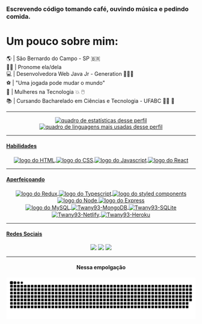 ### Escrevendo código tomando café, ouvindo música e pedindo comida.
<div align="left">
<h1>Um pouco sobre mim:</h1>
🌎 | São Bernardo do Campo - SP 🇧🇷</br>
👩🏽 | Pronome ela/dela</br>
💻 | Desenvolvedora Web Java Jr - Generation 👩🏽‍💻</br>
⚽ | "Uma jogada pode mudar o mundo" </br>
🤖 | Mulheres na Tecnologia 💥 🖱️ </br>
📚 | Cursando Bacharelado em Ciências e Tecnologia - UFABC 👩‍🎓 📑 </br>
</div>
  
---

<div align="center">
   <a href="https://github.com/Twany93">
  <img alt="quadro de estatísticas desse perfil"  height="160em" src="https://github-readme-stats.vercel.app/api?username=Twany93&show_icons=true&theme=radical&include_all_commits=true&count_private=true"/>
  <img alt="quadro de linguagens mais usadas desse perfil"  height="160em" src="https://github-readme-stats.vercel.app/api/top-langs/?username=Twany93&layout=compact&langs_count=7&theme=radical"/>
</div>
  
---

#### Habilidades 
<div align="center" style="display: inline_block">
  <img align="center" alt="logo do HTML" height="30" width="75" src="https://img.shields.io/badge/html5-f16529?style=for-the-badge&logo=html5&logoColor=white">
  <img align="center" alt="logo do CSS" height="30" width="75" src="https://img.shields.io/badge/css3-0096dc?style=for-the-badge&logo=css3&logoColor=white">
  <img align="center" alt="logo do Javascript" height="30" width="75" src="https://img.shields.io/badge/javascript-f7df1e?style=for-the-badge&logo=javascript&logoColor=white">
  <img align="center" alt="logo do React" height="30" width="75" src="https://img.shields.io/badge/react-61dafb?style=for-the-badge&logo=react&logoColor=white"> 
</div>
  
---

#### Aperfeiçoando 
<div align="center" style="display: inline_block">
  <div align="center" style="display: inline_block"> 
    <img align="center" alt="logo do Redux" height="30" width="75" src="https://img.shields.io/badge/redux-7649bb?style=for-the-badge&logo=redux&logoColor=white">
    <img align="center" alt="logo do Typescript" height="30" width="75" src="https://img.shields.io/badge/typescript-3178c6?style=for-the-badge&logo=typescript&logoColor=white">
    <img align="center" alt="logo do styled components" height="30" width="75" src="https://img.shields.io/badge/styled--components-DB7093?style=for-the-badge&logo=styled-components&logoColor=white">
    <img align="center" alt="logo do Node" height="30" width="75" src="https://img.shields.io/badge/Node.js-43853D?style=for-the-badge&logo=node.js&logoColor=white">  
    <img align="center" alt="logo do Express" height="30" width="75" src="https://img.shields.io/badge/Express.js-404D59?style=for-the-badge">
  </div>
  
  <div align="center" style="display: inline_block"> 
    <img align="center" alt="logo do MySQL" height="30" width="75" src="https://img.shields.io/badge/MySQL-00000F?style=for-the-badge&logo=mysql&logoColor=white"> 
    <img align="center" alt="Twany93-MongoDB" height="30" width="75" src="https://img.shields.io/badge/MongoDB-4EA94B?style=for-the-badge&logo=mongodb&logoColor=white"> 
    <img align="center" alt="Twany93-SQLite" height="30" width="75" src="https://img.shields.io/badge/SQLite-07405E?style=for-the-badge&logo=sqlite&logoColor=white"> 
    <img align="center" alt="Twany93-Netlify" height="30" width="75" src="https://img.shields.io/badge/Netlify-00C7B7?style=for-the-badge&logo=netlify&logoColor=white"> 
    <img align="center" alt="Twany93-Heroku" height="30" width="75" src="https://img.shields.io/badge/Heroku-430098?style=for-the-badge&logo=heroku&logoColor=white">
  </div>
</div>

---

#### Redes Sociais   
<div align="center">  
  <a href="https://www.linkedin.com/in/twany-teixeira" target="_blank"><img src="https://img.shields.io/badge/-linkedIn-%230077B5?style=for-the-badge&logo=linkedin&logoColor=white" target="_blank"></a>
  <a href="https://discord.com/channels/Twany#1136" target="_blank"><img src="https://img.shields.io/badge/Discord-7289DA?style=for-the-badge&logo=discord&logoColor=white" target="_blank"></a>
  <a href = "mailto:twany.rocha@hotmail.com" target="_blank"><img src="https://img.shields.io/badge/-Email-%23339?style=for-the-badge&logo=outlook&logoColor=white" target="_blank"></a>

  
---

#### Nessa empolgação 
<div>
  
  ![Snake animation](https://github.com/Twany93/Twany93/blob/output/github-contribution-grid-snake.svg)
 
</div>
